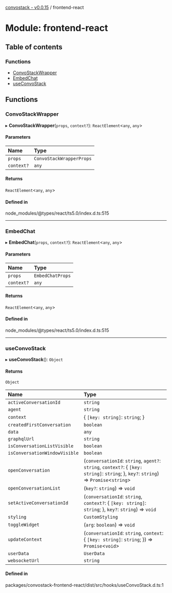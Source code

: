 [convostack - v0.0.15](../README.md) / frontend-react

# Module: frontend-react

## Table of contents

### Functions

- [ConvoStackWrapper](frontend_react.md#convostackwrapper)
- [EmbedChat](frontend_react.md#embedchat)
- [useConvoStack](frontend_react.md#useconvostack)

## Functions

### ConvoStackWrapper

▸ **ConvoStackWrapper**(`props`, `context?`): `ReactElement`<`any`, `any`\>

#### Parameters

| Name | Type |
| :------ | :------ |
| `props` | `ConvoStackWrapperProps` |
| `context?` | `any` |

#### Returns

`ReactElement`<`any`, `any`\>

#### Defined in

node_modules/@types/react/ts5.0/index.d.ts:515

___

### EmbedChat

▸ **EmbedChat**(`props`, `context?`): `ReactElement`<`any`, `any`\>

#### Parameters

| Name | Type |
| :------ | :------ |
| `props` | `EmbedChatProps` |
| `context?` | `any` |

#### Returns

`ReactElement`<`any`, `any`\>

#### Defined in

node_modules/@types/react/ts5.0/index.d.ts:515

___

### useConvoStack

▸ **useConvoStack**(): `Object`

#### Returns

`Object`

| Name | Type |
| :------ | :------ |
| `activeConversationId` | `string` |
| `agent` | `string` |
| `context` | { `[key: string]`: `string`;  } |
| `createdFirstConversation` | `boolean` |
| `data` | `any` |
| `graphqlUrl` | `string` |
| `isConversationListVisible` | `boolean` |
| `isConversationWindowVisible` | `boolean` |
| `openConversation` | (`conversationId`: `string`, `agent?`: `string`, `context?`: { `[key: string]`: `string`;  }, `key?`: `string`) => `Promise`<`string`\> |
| `openConversationList` | (`key?`: `string`) => `void` |
| `setActiveConversationId` | (`conversationId`: `string`, `context?`: { `[key: string]`: `string`;  }, `key?`: `string`) => `void` |
| `styling` | `CustomStyling` |
| `toggleWidget` | (`arg`: `boolean`) => `void` |
| `updateContext` | (`conversationId`: `string`, `context`: { `[key: string]`: `string`;  }) => `Promise`<`void`\> |
| `userData` | `UserData` |
| `websocketUrl` | `string` |

#### Defined in

packages/convostack-frontend-react/dist/src/hooks/useConvoStack.d.ts:1
